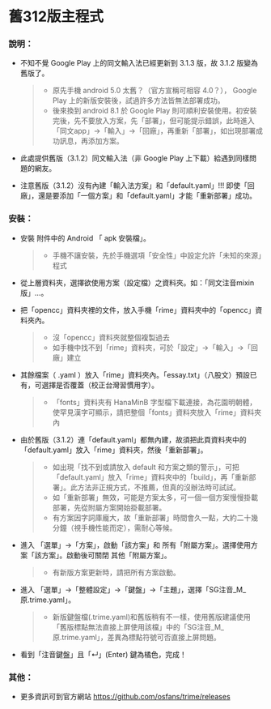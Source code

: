 # 舊312版主程式

### 說明：

- 不知不覺 Google Play 上的同文輸入法已經更新到 3.1.3 版，故 3.1.2 版變為舊版了。
	>- 原先手機 android 5.0 太舊？（官方宣稱可相容 4.0？）， Google Play 上的新版安裝後，試過許多方法皆無法部署成功。
	>- 後來換到 android 8.1 於 Google Play 則可順利安裝使用。初安裝完後，先不要放入方案，先「部署」，但可能提示錯誤，此時進入「同文app」→「輸入」→「回廠」，再重新「部署」，如出現部署成功訊息，再添加方案。

- 此處提供舊版（3.1.2）同文輸入法（非 Google Play 上下載）給遇到同樣問題的網友。
- 注意舊版（3.1.2）沒有內建「輸入法方案」和「default.yaml」!!! 即使「回廠」，還是要添加「一個方案」和「default.yaml」才能「重新部署」成功。

### 安裝：

- 安裝 附件中的 Android 「 apk 安裝檔」。
	>- 手機不讓安裝，先於手機選項「安全性」中設定允許「未知的來源」程式

- 從上層資料夾，選擇欲使用方案（設定檔）之資料夾。如：「同文注音mixin版」…。

- 把「opencc」資料夾裡的文件，放入手機「rime」資料夾中的「opencc」資料夾內。
	>- 沒「opencc」資料夾就整個複製過去
	>- 如手機中找不到「rime」資料夾，可於「設定」→「輸入」→「回廠」建立

- 其餘檔案（ .yaml ）放入「rime」資料夾內。「essay.txt」（八股文）預設已有，可選擇是否覆蓋（校正台灣習慣用字）。
	>- 「fonts」資料夾有 HanaMinB 字型檔下載連接，為花園明朝體，使罕見漢字可顯示，請把整個「fonts」資料夾放入「rime」資料夾內

- 由於舊版（3.1.2）連「default.yaml」都無內建，故須把此頁資料夾中的「default.yaml」放入「rime」資料夾，然後「重新部署」。
	>- 如出現「找不到或請放入 default 和方案之類的警示」，可把「default.yaml」放入「rime」資料夾中的「build」，再「重新部署」。此方法非正規方式，不推薦，但真的沒辦法時可試試。
	>- 如「重新部署」無效，可能是方案太多，可一個一個方案慢慢掛載部署，先從附屬方案開始掛載部署。
	>- 有方案因字詞庫龐大，故「重新部署」時間會久一點，大約二十幾分鐘（視手機性能而定），需耐心等候。

- 進入 「選單」→「方案」，啟動「該方案」和 所有「附屬方案」。選擇使用方案「該方案」。啟動後可關閉 其他「附屬方案」。
	>- 有新版方案更新時，請把所有方案啟動。

- 進入 「選單」→「整體設定」→「鍵盤」→「主題」，選擇「SG注音_M_原.trime.yaml」。
	>- 新版鍵盤檔(.trime.yaml)和舊版稍有不一樣，使用舊版建議使用「舊版標點無法直接上屏使用該檔」中的「SG注音_M_原.trime.yaml」，差異為標點符號可否直接上屏問題。
	
- 看到「注音鍵盤」且「↵」(Enter) 鍵為橘色，完成！

### 其他：

- 更多資訊可到官方網站 https://github.com/osfans/trime/releases



